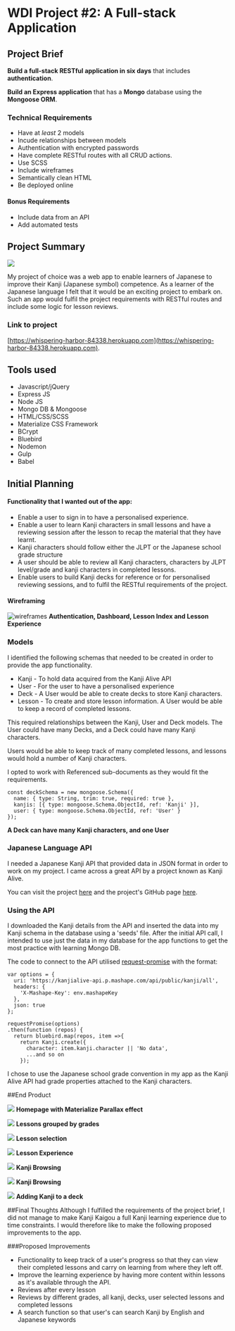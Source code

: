 # WDI Project #2: A Full-stack Application

## Project Brief

**Build a full-stack RESTful application in six days** that includes **authentication**.

**Build an Express application** that has a **Mongo** database using the **Mongoose ORM**.

### Technical Requirements

* Have at _least_ 2 models
* Incude relationships between models
* Authentication with encrypted passwords
* Have complete RESTful routes with all CRUD actions.
* Use SCSS
* Include wireframes
* Semantically clean HTML
* Be deployed online

#### Bonus Requirements
* Include data from an API
* Add automated tests


## Project Summary

![](https://cloud.githubusercontent.com/assets/15388548/25550629/9f324124-2c72-11e7-9216-61da7935a8c3.png)

My project of choice was a web app to enable learners of Japanese to improve their Kanji (Japanese symbol) competence. As a learner of the Japanese language I felt that it would be an exciting project to embark on. Such an app would fulfil the project requirements with RESTful routes and include some logic for lesson reviews.

### Link to project
[https://whispering-harbor-84338.herokuapp.com](https://whispering-harbor-84338.herokuapp.com).

## Tools used
* Javascript/jQuery
* Express JS
* Node JS
* Mongo DB & Mongoose
* HTML/CSS/SCSS
* Materialize CSS Framework
* BCrypt
* Bluebird
* Nodemon
* Gulp
* Babel

## Initial Planning
#### Functionality that I wanted out of the app:
* Enable a user to sign in to have a personalised experience.
* Enable a user to learn Kanji characters in small lessons and have a reviewing session after the lesson to recap the material that they have learnt.
* Kanji characters should follow either the JLPT or the Japanese school grade structure
* A user should be able to review all Kanji characters, characters by JLPT level/grade and kanji characters in completed lessons.
* Enable users to build Kanji decks for reference or for personalised reviewing sessions, and to fulfil the RESTful requirements of the project.

#### Wireframing

![wireframes](https://cloud.githubusercontent.com/assets/15388548/25550146/a4818b84-2c6e-11e7-8cdc-6ed08f378d9e.png)
**Authentication, Dashboard, Lesson Index and Lesson Experience**

### Models
I identified the following schemas that needed to be created in order to provide the app functionality.

* Kanji - To hold data acquired from the Kanji Alive API
* User - For the user to have a personalised experience
* Deck - A User would be able to create decks to store Kanji characters.
* Lesson - To create and store lesson information. A User would be able to keep a record of completed lessons.

This required relationships between the Kanji, User and Deck models. The User could have many Decks, and a Deck could have many Kanji characters.

Users would be able to keep track of many completed lessons, and lessons would hold a number of Kanji characters.

I opted to work with Referenced sub-documents as they would fit the requirements.

```
const deckSchema = new mongoose.Schema({
  name: { type: String, trim: true, required: true },
  kanjis: [{ type: mongoose.Schema.ObjectId, ref: 'Kanji' }],
  user: { type: mongoose.Schema.ObjectId, ref: 'User' }
});
```
**A Deck can have many Kanji characters, and one User**
### Japanese Language API
I needed a Japanese Kanji API that provided data in JSON format in order to work on my project. I came across a great API by a project known as Kanji Alive.

You can visit the project [here](https://app.kanjialive.com/search) and the project's GitHub page [here](https://github.com/kanjialive/data-media).

### Using the API

I downloaded the Kanji details from the API and inserted the data into my Kanji schema in the database using a 'seeds' file. After the initial API call, I intended to use just the data in my database for the app functions to get the most practice with learning Mongo DB.

The code to connect to the API utilised [request-promise](https://github.com/request/request-promise) with the format:

```
var options = {
  uri: 'https://kanjialive-api.p.mashape.com/api/public/kanji/all',
  headers: {
    'X-Mashape-Key': env.mashapeKey
  },
  json: true
};

requestPromise(options)
.then(function (repos) {
  return bluebird.map(repos, item =>{
    return Kanji.create({
      character: item.kanji.character || 'No data',
      ...and so on
    }); 
```
I chose to use the Japanese school grade convention in my app as the Kanji Alive API had grade properties attached to the Kanji characters.

##End Product

![](https://cloud.githubusercontent.com/assets/15388548/25550629/9f324124-2c72-11e7-9216-61da7935a8c3.png)
**Homepage with Materialize Parallax effect**

![](https://cloud.githubusercontent.com/assets/15388548/25550508/8aea3588-2c71-11e7-8152-66c50d93719d.png)
**Lessons grouped by grades**

![](https://cloud.githubusercontent.com/assets/15388548/25550296/e795407c-2c6f-11e7-8945-3404b8c5e743.png)
**Lesson selection**

![](https://cloud.githubusercontent.com/assets/15388548/25550314/0ba22192-2c70-11e7-9faf-f2805b316d64.png)
**Lesson Experience**

![](https://cloud.githubusercontent.com/assets/15388548/25508731/123d964a-2bac-11e7-91b8-8efef657178e.png)
**Kanji Browsing**

![](https://cloud.githubusercontent.com/assets/15388548/25550337/35b4a1d0-2c70-11e7-9330-06d707c8bae1.png)
**Kanji Browsing**

![](https://cloud.githubusercontent.com/assets/15388548/25550369/5935631a-2c70-11e7-9fa8-8ee99d96f3c7.png)
**Adding Kanji to a deck**

##Final Thoughts
Although I fulfilled the requirements of the project brief, I did not manage to make Kanji Kaigou a full Kanji learning experience due to time constraints. I would therefore like to make the following proposed improvements to the app.

###Proposed Improvements

* Functionality to keep track of a user's progress so that they can view their completed lessons and carry on learning from where they left off.
* Improve the learning experience by having more content within lessons as it's available through the API.
* Reviews after every lesson
* Reviews by different grades, all kanji, decks, user selected lessons and completed lessons
* A search function so that user's can search Kanji by English and Japanese keywords